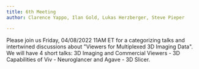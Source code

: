 ```yaml
---
title: 6th Meeting
author: Clarence Yappo, Ilan Gold, Lukas Herzberger, Steve Pieper

---
```


Please join us Friday, 04/08/2022 11AM ET for a categorizing talks and intertwined discussions about "Viewers for Multiplexed 3D Imaging Data".
We will have 4 short talks: 3D Imaging and Commercial Viewers - 3D Capabilities of Viv - Neuroglancer and Agave - 3D Slicer.
